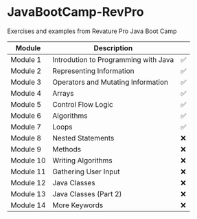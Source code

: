 # JavaBootCamp-RevPro
Exercises and examples from Revature Pro Java Boot Camp


| Module    | Description                           |  |
|---        |---                                    |---|
| Module 1  | Introdution to Programming with Java  | ✅|
| Module 2  | Representing Information              | ✅|
| Module 3  | Operators and Mutating Information    | ✅|
| Module 4  | Arrays                                | ✅|
| Module 5  | Control Flow Logic                    | ✅|
| Module 6  | Algorithms                            | ✅|
| Module 7  | Loops                                 | ✅|
| Module 8  | Nested Statements                     | ❌|
| Module 9  | Methods                               | ❌|
| Module 10 | Writing Algorithms                    | ❌|
| Module 11 | Gathering User Input                  | ❌|
| Module 12 | Java Classes                          | ❌|
| Module 13 | Java Classes (Part 2)                 | ❌|
| Module 14 | More Keywords                         | ❌|
